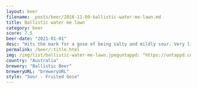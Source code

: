```yaml
---
layout: beer
filename: _posts/beer/2016-11-09-ballistic-water-me-lawn.md
title: Ballistic water me lawn
category: beer
score: 7.5
beer-date: "2021-01-01"
desc: "Hits the mark for a gose of being salty and mildly sour. Very little head and a slightly hazy yellow colour. Watermelon comes through very mild in both smell and taste"
permalink: /beer/:title.html
img: /img/list/ballistic-water-me-lawn.jpeguntappd: "https://untappd.com/b/ballistic-beer-water-me-lawn/3737284"
country: "Australia"
brewery: "Ballistic Beer"
breweryURL: "breweryURL"
style: "Sour - Fruited Gose"
---
```

